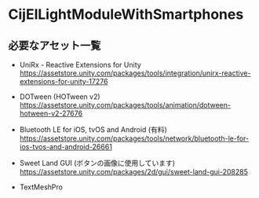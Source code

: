 # CijElLightModuleWithSmartphones


## 必要なアセット一覧

* UniRx - Reactive Extensions for Unity<br>
https://assetstore.unity.com/packages/tools/integration/unirx-reactive-extensions-for-unity-17276

* DOTween (HOTween v2)<br>
https://assetstore.unity.com/packages/tools/animation/dotween-hotween-v2-27676

* Bluetooth LE for iOS, tvOS and Android (有料)<br>
https://assetstore.unity.com/packages/tools/network/bluetooth-le-for-ios-tvos-and-android-26661

* Sweet Land GUI (ボタンの画像に使用しています)<br>
https://assetstore.unity.com/packages/2d/gui/sweet-land-gui-208285

* TextMeshPro

